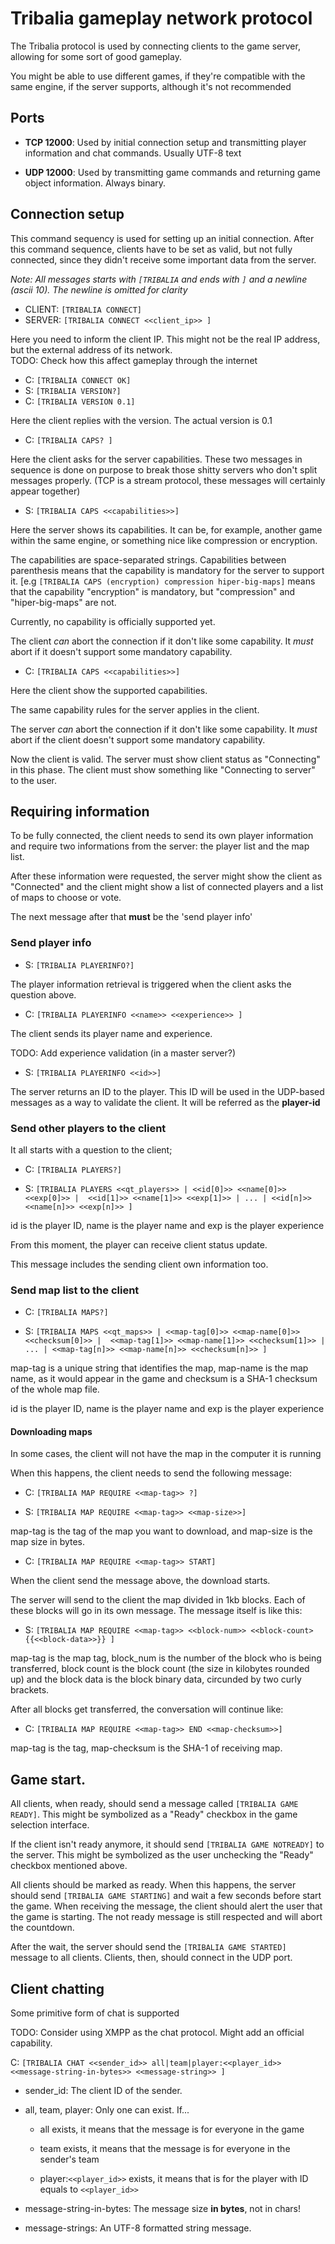 # Tribalia gameplay network protocol

The Tribalia protocol is used by connecting clients to the game server, allowing for 
some sort of good gameplay.

You might be able to use different games, if they're compatible with the same 
engine, if the server supports, although it's not recommended

## Ports

 - **TCP 12000**: Used by initial connection setup and transmitting player
   information and chat commands. Usually UTF-8 text
 
 - **UDP 12000**: Used by transmitting game commands and returning game object
   information. Always binary.
   
## Connection setup
   
This command sequency is used for setting up an initial connection. After this
command sequence, clients have to be set as valid, but not fully connected,
since they didn't receive some important data from the server.

_Note: All messages starts with `[TRIBALIA` and ends with `]` and a newline
(ascii 10). The newline is omitted for clarity_

 - CLIENT: `[TRIBALIA CONNECT]`
 - SERVER: `[TRIBALIA CONNECT <<client_ip>> ]`
 
 Here you need to inform the client IP. This might not be the real IP address,
 but the external address of its network.  
  TODO: Check how this affect gameplay through the internet
 
 - C: `[TRIBALIA CONNECT OK]`
 - S: `[TRIBALIA VERSION?]`
 - C: `[TRIBALIA VERSION 0.1]`
 
 Here the client replies with the version. The actual version is 0.1
 
 - C: `[TRIBALIA CAPS? ]`
 
 Here the client asks for the server capabilities. These two messages in
 sequence is done on purpose to break those shitty servers who don't split
 messages properly. (TCP is a stream protocol, these messages will certainly
 appear together)
 
 - S: `[TRIBALIA CAPS <<capabilities>>]`
 
 Here the server shows its capabilities. It can be, for example, another game
 within the same engine, or something nice like compression or encryption.  
 
 The capabilities are space-separated strings. Capabilities between parenthesis
 means that the capability is mandatory for the server to support it.
 [e.g `[TRIBALIA CAPS (encryption) compression hiper-big-maps]` means that the
 capability "encryption" is mandatory, but "compression" and "hiper-big-maps"
 are not.  
 
 Currently, no capability is officially supported yet.  
 
 The client _can_ abort the connection if it don't like some capability. It
 _must_ abort if it doesn't support some mandatory capability.
 
 - C: `[TRIBALIA CAPS <<capabilities>>]`
 
 Here the client show the supported capabilities.  
 
 The same capability rules for the server applies in the client.  
 
 The server _can_ abort the connection if it don't like some capability. It
 _must_ abort if the client doesn't support some mandatory capability.
 
 
 Now the client is valid. The server must show client status as "Connecting" in
 this phase. The client must show something like "Connecting to server" to the
 user.
 
## Requiring information

To be fully connected, the client needs to send its own player information and
require two informations from the server: the player list and the map list.

After these information were requested, the server might show the client as
"Connected" and the client might show a list of connected players and a list of
maps to choose or vote.

The next message after that **must** be the 'send player info'

### Send player info

 - S: `[TRIBALIA PLAYERINFO?]`
 
 The player information retrieval is triggered when the client asks the question
 above.
 
 - C: `[TRIBALIA PLAYERINFO <<name>> <<experience>> ]`
 
 The client sends its player name and experience.
 
 TODO: Add experience validation (in a master server?)


 - S: `[TRIBALIA PLAYERINFO <<id>>]`
 
 The server returns an ID to the player. This ID will be used in the UDP-based
 messages as a way to validate the client. It will be referred as the
 **player-id**
 
 
### Send other players to the client ###

It all starts with a question to the client;

 - C: `[TRIBALIA PLAYERS?]`
 
 - S: `[TRIBALIA PLAYERS <<qt_players>> | <<id[0]>> <<name[0]>> <<exp[0]>> | 
	 <<id[1]>> <<name[1]>> <<exp[1]>> | ... | <<id[n]>> <<name[n]>> <<exp[n]>> ]`
 
 id is the player ID, name is the player name and exp is the player experience
 
 From this moment, the player can receive client status update.
 
 This message includes the sending client own information too.
 
### Send map list to the client ###

 - C: `[TRIBALIA MAPS?]`
 
 - S: `[TRIBALIA MAPS <<qt_maps>> | <<map-tag[0]>> <<map-name[0]>> <<checksum[0]>> | 
	 <<map-tag[1]>> <<map-name[1]>> <<checksum[1]>> | ... | <<map-tag[n]>> <<map-name[n]>> <<checksum[n]>> ]`
	 
 map-tag is a unique string that identifies the map, map-name is the map name, as it would 
 appear in the game and checksum is a SHA-1 checksum of the whole map file.
 
 id is the player ID, name is the player name and exp is the player experience
 
#### Downloading maps ####

In some cases, the client will not have the map in the computer it is running

When this happens, the client needs to send the following message:

 - C: `[TRIBALIA MAP REQUIRE <<map-tag>> ?]`
 
 - S: `[TRIBALIA MAP REQUIRE <<map-tag>> <<map-size>>]`
 
 map-tag is the tag of the map you want to download, and map-size is the map size in bytes.
	 
 - C: `[TRIBALIA MAP REQUIRE <<map-tag>> START]`
  
 When the client send the message above, the download starts.
 
 The server will send to the client the map divided in 1kb blocks. Each of these blocks will 
 go in its own message. The message itself is like this:
 
 - S: `[TRIBALIA MAP REQUIRE <<map-tag>> <<block-num>> <<block-count> {{<<block-data>>}} ]`
 
 map-tag is the map tag, block_num is the number of the block who is being transferred, block count is the
 block count (the size in kilobytes rounded up) and the block data is the block binary data, circunded by
 two curly brackets.
 
 After all blocks get transferred, the conversation will continue like:
 
 - C: `[TRIBALIA MAP REQUIRE <<map-tag>> END <<map-checksum>>]`
 
 map-tag is the tag, map-checksum is the SHA-1 of receiving map.


## Game start.
 
All clients, when ready, should send a message called `[TRIBALIA GAME
READY]`. This might be symbolized as a "Ready" checkbox in the game selection
interface.
 
If the client isn't ready anymore, it should send `[TRIBALIA GAME NOTREADY]` to
the server. This might be symbolized as the user unchecking the "Ready" checkbox
mentioned above.

All clients should be marked as ready. When this happens, the server should send
`[TRIBALIA GAME STARTING]` and wait a few seconds before start the game. When
receiving the message, the client should alert the user that the game is
starting. The not ready message is still respected and will abort the countdown.

After the wait, the server should send the `[TRIBALIA GAME STARTED]` message to
all clients. Clients, then, should connect in the UDP port.
 

## Client chatting

Some primitive form of chat is supported

TODO: Consider using XMPP as the chat protocol. Might add an official
capability.

C: `[TRIBALIA CHAT <<sender_id>> all|team|player:<<player_id>>
  <<message-string-in-bytes>> <<message-string>> ]`
  
  * sender_id: The client ID of the sender.
  
  * all, team, player: Only one can exist. If...
  
	  - all exists, it means that the message is for everyone in the game
   
	  - team exists, it means that the message is for everyone in the sender's team
   
	  - player:`<<player_id>>` exists, it means that is for the player with 
  ID equals to `<<player_id>>`
	 
  * message-string-in-bytes: The message size **in bytes**, not in chars!
  
  * message-strings: An UTF-8 formatted string message.
 
 
 
 
